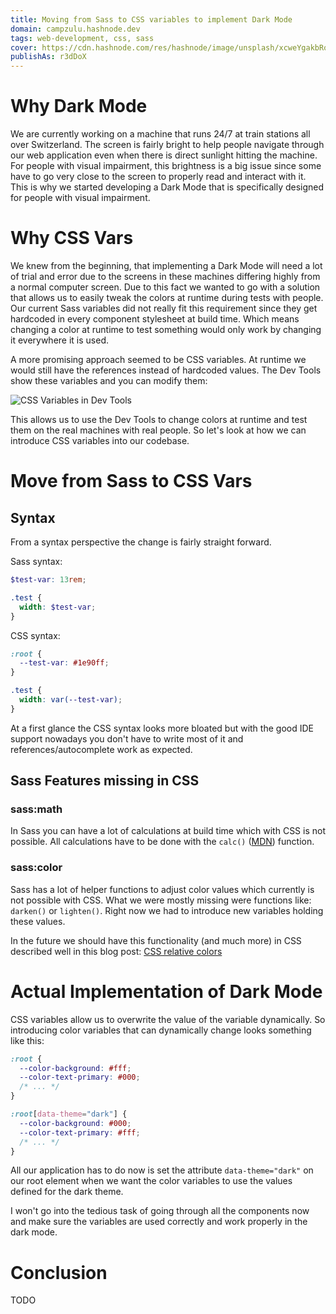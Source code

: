```yaml
---
title: Moving from Sass to CSS variables to implement Dark Mode
domain: campzulu.hashnode.dev
tags: web-development, css, sass
cover: https://cdn.hashnode.com/res/hashnode/image/unsplash/xcweYgakbRo/upload/v1660032971546/KNUGnflXq.jpeg?w=1600&h=840&fit=crop&crop=entropy&auto=compress,format&format=webp
publishAs: r3dDoX
---
```


# Why Dark Mode
We are currently working on a machine that runs 24/7 at train stations all over Switzerland. The screen is fairly bright to help people navigate through our web application even when there is direct sunlight hitting the machine. For people with visual impairment, this brightness is a big issue since some have to go very close to the screen to properly read and interact with it. This is why we started developing a Dark Mode that is specifically designed for people with visual impairment.

# Why CSS Vars
We knew from the beginning, that implementing a Dark Mode will need a lot of trial and error due to the screens in these machines differing highly from a normal computer screen. Due to this fact we wanted to go with a solution that allows us to easily tweak the colors at runtime during tests with people. Our current Sass variables did not really fit this requirement since they get hardcoded in every component stylesheet at build time. Which means changing a color at runtime to test something would only work by changing it everywhere it is used.

A more promising approach seemed to be CSS variables. At runtime we would still have the references instead of hardcoded values. The Dev Tools show these variables and you can modify them:


![CSS Variables in Dev Tools](https://cdn.hashnode.com/res/hashnode/image/upload/v1660130533039/a3Y9ukL8u.png?auto=compress)

This allows us to use the Dev Tools to change colors at runtime and test them on the real machines with real people. So let's look at how we can introduce CSS variables into our codebase.

# Move from Sass to CSS Vars
## Syntax
From a syntax perspective the change is fairly straight forward.

Sass syntax:
```scss
$test-var: 13rem;

.test {
  width: $test-var;
}
```

CSS syntax:
```css
:root {
  --test-var: #1e90ff;
}

.test {
  width: var(--test-var);
}
``` 

At a first glance the CSS syntax looks more bloated but with the good IDE support nowadays you don't have to write most of it and references/autocomplete work as expected.

## Sass Features missing in CSS
### sass:math
In Sass you can have a lot of calculations at build time which with CSS is not possible. All calculations have to be done with the `calc()` ([MDN](https://developer.mozilla.org/en-US/docs/Web/CSS/calc)) function.

### sass:color
Sass has a lot of helper functions to adjust color values which currently is not possible with CSS. What we were mostly missing were functions like: `darken()` or `lighten()`. Right now we had to introduce new variables holding these values.

In the future we should have this functionality (and much more) in CSS described well in this blog post: [CSS relative colors](https://blog.jim-nielsen.com/2021/css-relative-colors/)

# Actual Implementation of Dark Mode
CSS variables allow us to overwrite the value of the variable dynamically. So introducing color variables that can dynamically change looks something like this:

```css
:root {
  --color-background: #fff;
  --color-text-primary: #000;
  /* ... */
}

:root[data-theme="dark"] {
  --color-background: #000;
  --color-text-primary: #fff;
  /* ... */
}
```
All our application has to do now is set the attribute `data-theme="dark"` on our root element when we want the color variables to use the values defined for the dark theme.

I won't go into the tedious task of going through all the components now and make sure the variables are used correctly and work properly in the dark mode.

# Conclusion
TODO
